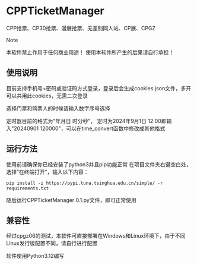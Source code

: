 # CPPTicketManager

CPP抢票、CP30抢票、漫展抢票、无差别同人站、CP展、CPGZ

> [!NOTE]
> 本软件禁止作用于任何商业用途！
> 使用本软件所产生的后果请自行承担！

## 使用说明

目前支持手机号+密码或验证码方式登录，登录后会生成cookies.json文件，多开可以共用此cookies，无需二次登录

选择门票和购票人的时候请输入数字序号选择

定时器目前的格式为"年月日 时分秒"， 定时为2024年9月1日 12:00即输入"20240901 120000"，可以在time_convert函数中修改成其他格式

## 运行方法

使用前请确保你已经安装了python3并且pip功能正常
在项目文件夹右键空白处，选择“在终端打开”，输入以下内容：
```shell
pip install -i https://pypi.tuna.tsinghua.edu.cn/simple/ -r requirements.txt
```
随后运行CPPTicketManager 0.1.py文件，即可正常使用

## 兼容性

经过cpgz06的测试，本软件可直接部署在Windows和Linux环境下，由于不同Linux发行版配置不同，请自行进行配置

软件使用Python3.12编写
